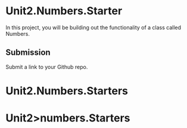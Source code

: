 # Unit2.Numbers.Starter

In this project, you will be building out the functionality of a class called Numbers.

## Submission

Submit a link to your Github repo.
# Unit2.Numbers.Starters
# Unit2>numbers.Starters
